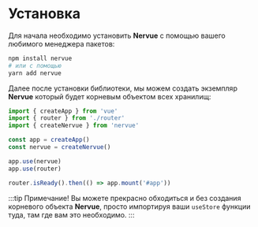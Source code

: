 # Установка

Для начала необходимо установить **Nervue** с помощью вашего любимого менеджера пакетов:

```bash
npm install nervue
# или с помощью
yarn add nervue
```

Далее после установки библиотеки, мы можем создать экземпляр **Nervue**
который будет корневым объектом всех хранилищ:

```typescript
import { createApp } from 'vue'
import { router } from './router'
import { createNervue } from 'nervue'

const app = createApp()
const nervue = createNervue()

app.use(nervue)
app.use(router)

router.isReady().then(() => app.mount('#app'))
```

:::tip Примечание!
Вы можете прекрасно обходиться и без создания корневого объекта **Nervue**, просто импортируя ваши
```useStore``` функции туда, там где вам это необходимо.
:::
